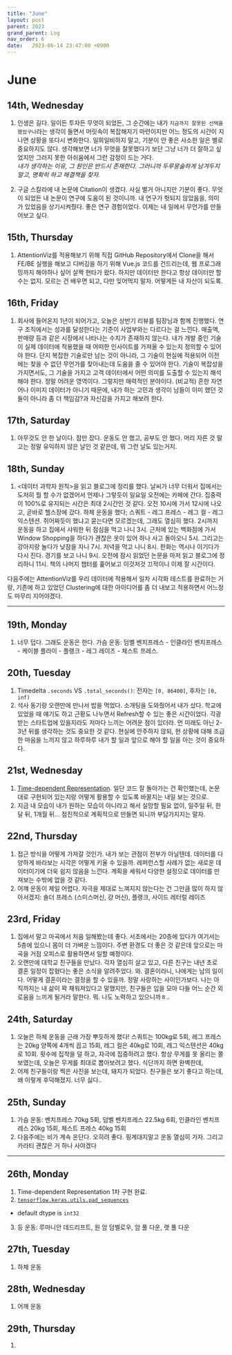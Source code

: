 ```yaml
---
title: "June"
layout: post
parent: 2023
grand_parent: Log
nav_order: 6
date:   2023-06-14 23:47:00 +0900
---
```

# June

## 14th, Wednesday
1. 인생은 길다. 일이든 투자든 무엇이 되었든, 그 순간에는 내가 `지금까지 잘못된 선택을 했었구나`라는 생각이 들면서 머릿속이 복잡해지기 마련이지만 어느 정도의 시간이 지나면 상황을 또다시 변화한다. 일희일비하지 말고, 기분이 안 좋은 사소한 일은 별로 중요하지도 않다. 생각해보면 너가 무엇을 잘못했다기 보단 그냥 너가 더 잘하고 싶었지만 그러지 못한 아쉬움에서 그런 감정이 드는 거다.  
_내가 생각하는 이유, 그 원인은 반드시 존재한다. 그러니까 두루뭉술하게 남겨두지 말고, 명확히 하고 해결책을 찾자._

2. 구글 스칼라에 내 논문에 Citation이 생겼다. 사실 별거 아니지만 기분이 좋다. 무엇이 되었든 내 논문이 연구에 도움이 된 것이니까. 내 연구가 헛되지 않았음을, 의미가 있었음을 상기시켜줬다. 좋은 연구 경험이었다. 이제는 내 일에서 무언가를 만들어보고 싶다.

## 15th, Thursday
1. AttentionViz를 적용해보기 위해 직접 GitHub Repository에서 Clone을 해서 FE/BE 실행을 해보고 디버깅을 하기 위해 Vue.js 코드를 건드리는데, 웹 프로그래밍까지 해야하나 싶어 살짝 현타가 왔다. 하지만 데이터만 한다고 항상 데이터만 할 수는 없지. 모르는 건 배우면 되고, 다만 잊어먹지 말자. 어떻게든 내 자산이 되도록.

## 16th, Friday
1. 회사에 들어온지 1년이 되어가고, 오늘은 상반기 리뷰를 팀장님과 함께 진행했다. 연구 조직에서는 성과를 달성한다는 기준이 사업부와는 다르다는 걸 느낀다. 매출액, 판매량 등과 같은 시장에서 나타나는 수치가 존재하지 않는다. 내가 개발 중인 기술이 실제 데이터에 적용했을 때 어떠한 인사이트를 가져올 수 있는지 정의할 수 있어야 한다. 단지 복잡한 기술로만 남는 것이 아니라, 그 기술이 현실에 적용되어 이전에는 찾을 수 없던 무언가를 찾아내는데 도움을 줄 수 있어야 한다. 기술이 복잡성을 가지면서도, 그 기술을 가지고 고객 데이터에서 어떤 의미를 도출할 수 있는지 해석해야 한다. 정말 어려운 영역이다. 그렇지만 매력적인 분야이다. (비교적) 흔한 자연어나 이미지 데이터가 아니기 때문에, 내가 하는 고민과 생각이 남들이 이미 했던 것들이 아니라 좀 더 책임감?과 자신감을 가지고 해보려 한다.

## 17th, Saturday
1. 아무것도 안 한 날이다. 잠만 잤다. 운동도 안 했고, 공부도 안 했다. 머리 자른 것 말고는 정말 유익하지 않은 날인 것 같은데, 뭐 그런 날도 있는거지.

## 18th, Sunday
1. <데이터 과학자 원칙>을 읽고 블로그에 정리를 했다. 날씨가 너무 더워서 집에서는 도저히 뭘 할 수가 없겠어서 언제나 그렇듯이 일요일 오전에는 카페에 간다. 집중력이 100%로 유지되는 시간은 최대 2시간인 것 같다. 오전 10시에 가서 12시에 나오고, 곧바로 헬스장에 갔다. 하체 운동을 했다; 스쿼트 - 레그 프레스 - 레그 컬 - 레그 익스텐션. 쥐어짜듯이 했냐고 묻는다면 모르겠는데, 그래도 열심히 했다. 2시까지 운동을 하고 집에서 샤워한 뒤 점심을 먹고 나니 3시. 근처에 있는 백화점에 가서 Window Shopping을 하다가 괜찮은 옷이 있어 하나 사고 돌아오니 5시. 그리고는 강아지랑 놀다가 낮잠을 자니 7시. 저녁을 먹고 나니 8시. 한화는 역시나 이기다가 다시 진다. 경기를 보고 나니 9시. 오전에 잠시 읽었던 논문을 마저 읽고 블로그에 정리하니 11시. 책의 나머지 챕터를 훑어보고 이것저것 끄적이니 이제 잘 시간이다.

다음주에는 AttentionViz를 우리 데이터에 적용해서 일차 시각화 테스트를 완료하는 거랑, 기존에 하고 있었던 Clustering에 대한 아이디어를 좀 더 내보고 적용하면서 어느정도 마무리 지어야겠다. 

---
## 19th, Monday
1. 너무 덥다. 그래도 운동은 한다. 가슴 운동: 덤벨 벤치프레스 - 인클라인 벤치프레스 - 케이블 플라이 - 플랭크 - 레그 레이즈 - 체스트 프레스.

## 20th, Tuesday
1. Timedelta `.seconds` VS `.total_seconds()`: 전자는 `[0, 86400]`, 후자는 `[0, inf)`
2. 석사 동기랑 오랜만에 만나서 밥을 먹었다. 소개팅을 도와줬어서 내가 샀다. 학교에 있었을 때 얘기도 하고 근황도 나누면서 Refresh할 수 있는 좋은 시간이었다. 각광받는 스타트업에 있을지라도 저마다 느끼는 어려운 점이 있더라. 먼 미래도 아닌 2-3년 뒤를 생각하는 것도 중요한 것 같다. 현실에 안주하지 않되, 현 상황에 대해 조급한 마음을 느끼지 않고 하루하루 내가 할 일과 앞으로 해야 할 일을 아는 것이 중요하다.

## 21st, Wednesday
1. [Time-dependent Representation](https://towardsdatascience.com/how-to-encode-time-property-in-recurrent-neutral-networks-friday-experiment-c14c39ba9755). 일단 코드 잘 돌아가는 건 확인했는데, 논문대로 구현되어 있는지랑 어떻게 활용할 수 있도록 바꿀지는 내일 보는 것으로.
2. 지금 내 모습이 내가 원하는 모습이 아니라고 해서 실망할 필요 없이, 일주일 뒤, 한 달 뒤, 1개월 뒤... 점진적으로 계획적으로 만들면 되니까 부담가지지는 말자.

## 22nd, Thursday
1. 접근 방식을 어떻게 가져갈 것인가. 내가 보는 관점이 전부가 아닐텐데. 데이터를 다양하게 바라보는 시각은 어떻게 키울 수 있을까. 레퍼런스할 사례가 없는 새로운 데이터이기에 더욱 쉽지 않음을 느낀다. 계획을 세워서 다양한 설정으로 데이터를 만져보는 수밖에 없을 것 같다.
2. 어꺠 운동이 제일 어렵다. 자극을 제대로 느껴지지 않는다는 건 그만큼 많이 하지 않아서겠지: 숄더 프레스 (스미스머신, 걍 머신), 플랭크, 사이드 레터럴 레이즈 

## 23rd, Friday
1. 집에서 말고 마곡에서 처음 일해봤는데 좋다. 서초에서는 20층에 있다가 여기서는 5층에 있으니 몸이 더 가벼운 느낌이다. 주변 환경도 더 좋은 것 같은데 앞으로는 마곡을 거점 오피스로 활용하면서 일할 예정이다.
2. 오랜만에 대학교 친구들을 만났다. 각자 열심히 살고 있고, 다른 친구는 내년 초로 결혼 일정이 잡혔다는 좋은 소식을 알려주었다. 와. 결혼이라니, 나에게는 남의 일이다. 어떻게 결혼이라는 결정을 할 수 있을까. 정말 사랑하는 사이인가보다. 나는 아직까지는 내 삶이 꽉 채워져있다고 말했지만, 친구들은 입을 모아 다들 어느 순간 외로움을 느끼게 될거라 말한다. 뭐. 나도 노력하고 있으니까ㅎ..

## 24th, Saturday
1. 오늘은 하체 운동을 근래 가장 뿌듯하게 했다! 스쿼트는 100kg로 5회, 레그 프레스는 20kg 양쪽에 4개씩 꼽고 15회, 레그 컬은 40kg로 10회, 레그 익스텐션은 40kg로 10회. 횟수에 집착을 덜 하고, 자극에 집중하려고 했다. 항상 무게를 못 올리는 쫄보였는데, 오늘은 무게를 최대로 뽑아보려고 했다. 식단까지 하면 완벽한데, 
2. 어제 친구들이랑 찍은 사진을 보는데, 돼지가 되었다. 친구들은 보기 좋다고 하는데, 왜 이렇게 후덕해졌지. 너무 싫다..

## 25th, Sunday
1. 가슴 운동: 벤치프레스 70kg 5회, 덤벨 벤치프레스 22.5kg 6회, 인클라인 벤치프레스 20kg 15회, 체스트 프레스 40kg 15회
2. 다음주에는 비가 계속 온단다. 오히려 좋다. 핑계대지말고 운동 열심히 가자. 그리고 카라티 괜찮은 거 하나 사야겠다

---

## 26th, Monday
1. Time-dependent Representation 1차 구현 완료.
2. [`tensorflow.keras.utils.pad_sequences`](https://www.tensorflow.org/api_docs/python/tf/keras/utils/pad_sequences)
  - default dtype is `int32` 
3. 등 운동: 루마니안 데드리프트, 원 암 덤벨로우, 암 풀 다운, 랫 풀 다운

## 27th, Tuesday
1. 하체 운동

## 28th, Wednesday
1. 어깨 운동

## 29th, Thursday
1. [](https://www.intelligencelabs.tech/7430a289-22e5-4967-b3b8-03a8644b189f)

